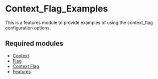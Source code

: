# Context_Flag_Examples

This is a features module to provide examples of using the context_flag 
configuration options. 

## Required modules

* [Context](https://drupal.org/projects/context)
* [Flag](https://drupal.org/projects/flag)
* [Context Flag](https://drupal.org/projects/context_flag)
* [Features](https://drupal.org/projects/features)

